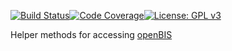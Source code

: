 [![Build Status](https://travis-ci.org/qbicsoftware/openbis-client-lib.svg?branch=master)](https://travis-ci.org/qbicsoftware/openbis-client-lib)[![Code Coverage]( https://codecov.io/gh/qbicsoftware/openbis-client-lib/branch/master/graph/badge.svg)](https://codecov.io/gh/qbicsoftware/openbis-client-lib)[![License: GPL v3](https://img.shields.io/badge/License-GPL%20v3-blue.svg)](http://www.gnu.org/licenses/gpl-3.0)
 
 

Helper methods for accessing [openBIS](https://wiki-bsse.ethz.ch/display/bis/Home)
